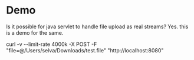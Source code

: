 Demo
====

Is it possible for java servlet to handle file upload as real streams?
Yes. this is a demo for the same.

curl -v --limit-rate 4000k -X POST -F "file=@/Users/selva/Downloads/test.file" "http://localhost:8080"

